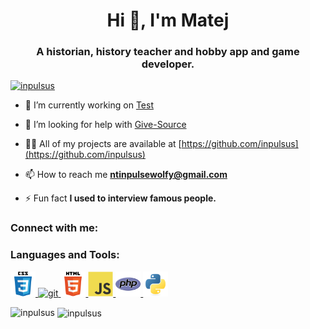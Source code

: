 <h1 align="center">Hi 👋, I'm Matej</h1>
<h3 align="center">A historian, history teacher and hobby app and game developer.</h3>

<p align="left"> <a href="https://github.com/ryo-ma/github-profile-trophy"><img src="https://github-profile-trophy.vercel.app/?username=inpulsus" alt="inpulsus" /></a> </p>

- 🔭 I’m currently working on [Test](https://github.com/inpulsus/Test)

- 🤝 I’m looking for help with [Give-Source](https://github.com/inpulsus/Give-Source)

- 👨‍💻 All of my projects are available at [https://github.com/inpulsus](https://github.com/inpulsus)

- 📫 How to reach me **ntinpulsewolfy@gmail.com**

- ⚡ Fun fact **I used to interview famous people.**

<h3 align="left">Connect with me:</h3>
<p align="left">
</p>

<h3 align="left">Languages and Tools:</h3>
<p align="left"> <a href="https://www.w3schools.com/css/" target="_blank" rel="noreferrer"> <img src="https://raw.githubusercontent.com/devicons/devicon/master/icons/css3/css3-original-wordmark.svg" alt="css3" width="40" height="40"/> </a> <a href="https://git-scm.com/" target="_blank" rel="noreferrer"> <img src="https://www.vectorlogo.zone/logos/git-scm/git-scm-icon.svg" alt="git" width="40" height="40"/> </a> <a href="https://www.w3.org/html/" target="_blank" rel="noreferrer"> <img src="https://raw.githubusercontent.com/devicons/devicon/master/icons/html5/html5-original-wordmark.svg" alt="html5" width="40" height="40"/> </a> <a href="https://developer.mozilla.org/en-US/docs/Web/JavaScript" target="_blank" rel="noreferrer"> <img src="https://raw.githubusercontent.com/devicons/devicon/master/icons/javascript/javascript-original.svg" alt="javascript" width="40" height="40"/> </a> <a href="https://www.php.net" target="_blank" rel="noreferrer"> <img src="https://raw.githubusercontent.com/devicons/devicon/master/icons/php/php-original.svg" alt="php" width="40" height="40"/> </a> <a href="https://www.python.org" target="_blank" rel="noreferrer"> <img src="https://raw.githubusercontent.com/devicons/devicon/master/icons/python/python-original.svg" alt="python" width="40" height="40"/> </a> </p>

<p><img align="left" src="https://github-readme-stats.vercel.app/api/top-langs?username=inpulsus&show_icons=true&locale=en&layout=compact" alt="inpulsus" /></p>

<p>&nbsp;<img align="center" src="https://github-readme-stats.vercel.app/api?username=inpulsus&show_icons=true&locale=en" alt="inpulsus" /></p>
